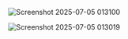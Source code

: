 ![Screenshot 2025-07-05 013100](https://github.com/user-attachments/assets/649bdab8-9b3d-4baa-af7e-ed0b5663ef52)


![Screenshot 2025-07-05 013019](https://github.com/user-attachments/assets/87aeb64e-c2f4-49ca-bb1b-21515c3f51f2)
